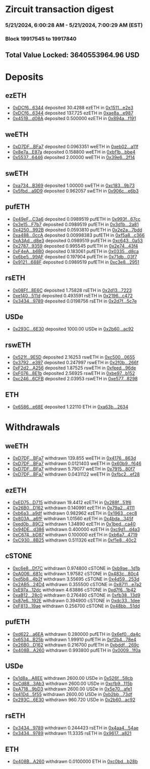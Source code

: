# Zircuit transaction digest
### 5/21/2024, 6:00:28 AM - 5/21/2024, 7:00:29 AM (EST)
### Block 19917545 to 19917840

## Total Value Locked: 3640553964.96 USD

# Deposits
## ezETH
- [0xDCf6...6344](https://etherscan.io/address/0xDCf665C95190A3cb0E88EAC79845a9462d3c6344) deposited 30.4288 ezETH in [0x1511...e2e3](https://etherscan.io/tx/0xDCf665C95190A3cb0E88EAC79845a9462d3c6344)
- [0xDCf6...6344](https://etherscan.io/address/0xDCf665C95190A3cb0E88EAC79845a9462d3c6344) deposited 137.725 ezETH in [0xae8a...e987](https://etherscan.io/tx/0xDCf665C95190A3cb0E88EAC79845a9462d3c6344)
- [0x451B...d08A](https://etherscan.io/address/0x451B47d3519Ca2dc24A0296B0DCbE0181433d08A) deposited 0.500000 ezETH in [0x894a...f191](https://etherscan.io/tx/0x451B47d3519Ca2dc24A0296B0DCbE0181433d08A)
## weETH
- [0xD7DF...BFa7](https://etherscan.io/address/0xD7DF7E085214743530afF339aFC420c7c720BFa7) deposited 0.0963351 weETH in [0xeb02...a11f](https://etherscan.io/tx/0xD7DF7E085214743530afF339aFC420c7c720BFa7)
- [0x8e7a...E87a](https://etherscan.io/address/0x8e7a73E4F0cFbA4Eb76afFD9b760c2cDe384E87a) deposited 0.158800 weETH in [0xbf1b...bbe4](https://etherscan.io/tx/0x8e7a73E4F0cFbA4Eb76afFD9b760c2cDe384E87a)
- [0x5537...6446](https://etherscan.io/address/0x5537B7ff1ACD66792eBAE75aEF626c34FdcC6446) deposited 2.00000 weETH in [0x39e6...2f14](https://etherscan.io/tx/0x5537B7ff1ACD66792eBAE75aEF626c34FdcC6446)
## swETH
- [0xa734...B369](https://etherscan.io/address/0xa734439d26Ce4dBf43ED7eb364Ec409D949bB369) deposited 1.00000 swETH in [0xc183...9b73](https://etherscan.io/tx/0xa734439d26Ce4dBf43ED7eb364Ec409D949bB369)
- [0x5fbd...a9D9](https://etherscan.io/address/0x5fbdEF3bCDbAbE3b6a819b9f858068140A07a9D9) deposited 0.962057 swETH in [0x906c...e6b3](https://etherscan.io/tx/0x5fbdEF3bCDbAbE3b6a819b9f858068140A07a9D9)
## pufETH
- [0x49eF...C3a6](https://etherscan.io/address/0x49eF3A1C64ba24eAB53Ef0Ac8ccBdb80c538C3a6) deposited 0.0989519 pufETH in [0x993f...67cc](https://etherscan.io/tx/0x49eF3A1C64ba24eAB53Ef0Ac8ccBdb80c538C3a6)
- [0x3e15...F7b7](https://etherscan.io/address/0x3e159f730197364D47000bB4df2E96b5AA39F7b7) deposited 0.0989519 pufETH in [0x3d1b...2a81](https://etherscan.io/tx/0x3e159f730197364D47000bB4df2E96b5AA39F7b7)
- [0x4250...992B](https://etherscan.io/address/0x4250d9EEdFCDf03f96e46b666f629cB2A7B2992B) deposited 0.0593810 pufETH in [0x2e2a...7bdd](https://etherscan.io/tx/0x4250d9EEdFCDf03f96e46b666f629cB2A7B2992B)
- [0xa488...0ccA](https://etherscan.io/address/0xa48892CbdAB892A44CD784170598D7780c980ccA) deposited 0.00998383 pufETH in [0xf5a8...c366](https://etherscan.io/tx/0xa48892CbdAB892A44CD784170598D7780c980ccA)
- [0xA3Ad...d8e3](https://etherscan.io/address/0xA3AdE5337D9708937530287110273f917ecAd8e3) deposited 0.0989519 pufETH in [0xc643...0a53](https://etherscan.io/tx/0xA3AdE5337D9708937530287110273f917ecAd8e3)
- [0x2787...9359](https://etherscan.io/address/0x2787E5350FaA67fD1bE6d1E7d73C0215e8bB9359) deposited 0.995545 pufETH in [0x2e74...43f4](https://etherscan.io/tx/0x2787E5350FaA67fD1bE6d1E7d73C0215e8bB9359)
- [0xF4eA...b6B0](https://etherscan.io/address/0xF4eA232a0B62De68a8D762C881e8ec5947d7b6B0) deposited 0.183061 pufETH in [0x0335...d8ca](https://etherscan.io/tx/0xF4eA232a0B62De68a8D762C881e8ec5947d7b6B0)
- [0x6be5...99AF](https://etherscan.io/address/0x6be56d9d6b6D4a8A3FF248511606d14567a399AF) deposited 0.197904 pufETH in [0x71db...03f7](https://etherscan.io/tx/0x6be56d9d6b6D4a8A3FF248511606d14567a399AF)
- [0x9121...688F](https://etherscan.io/address/0x91210c3e4581e41c09E40533dc75eE434859688F) deposited 0.0989519 pufETH in [0xc3e8...2951](https://etherscan.io/tx/0x91210c3e4581e41c09E40533dc75eE434859688F)
## rsETH
- [0x08Ff...8E6C](https://etherscan.io/address/0x08FfF0793DE4AEd30850D2C4D9a3880d1B7D8E6C) deposited 1.75828 rsETH in [0x2d13...7223](https://etherscan.io/tx/0x08FfF0793DE4AEd30850D2C4D9a3880d1B7D8E6C)
- [0xe140...511d](https://etherscan.io/address/0xe1401978F7170dC267Fa9dC661Dd187cB2fe511d) deposited 0.493591 rsETH in [0x2196...c472](https://etherscan.io/tx/0xe1401978F7170dC267Fa9dC661Dd187cB2fe511d)
- [0x3434...9789](https://etherscan.io/address/0x34349c5569e7B846c3558961552D2202760A9789) deposited 0.0198756 rsETH in [0x2d7f...5c7e](https://etherscan.io/tx/0x34349c5569e7B846c3558961552D2202760A9789)
## USDe
- [0x293C...6E30](https://etherscan.io/address/0x293C6937D8D82e05B01335F7B33FBA0c8e256E30) deposited 1000.00 USDe in [0x2b60...ac92](https://etherscan.io/tx/0x293C6937D8D82e05B01335F7B33FBA0c8e256E30)
## rswETH
- [0x521f...9E5D](https://etherscan.io/address/0x521f0d3043E126b12850657A37735FCCA3559E5D) deposited 2.16253 rswETH in [0xc500...0655](https://etherscan.io/tx/0x521f0d3043E126b12850657A37735FCCA3559E5D)
- [0x3792...e397](https://etherscan.io/address/0x379212C0506d1A182297928530dd38a92AbFe397) deposited 0.247997 rswETH in [0x2f0b...266f](https://etherscan.io/tx/0x379212C0506d1A182297928530dd38a92AbFe397)
- [0xF2d2...A256](https://etherscan.io/address/0xF2d200cC86b1682617B55F3Be450343a4816A256) deposited 1.87525 rswETH in [0xfeed...96de](https://etherscan.io/tx/0xF2d200cC86b1682617B55F3Be450343a4816A256)
- [0xF076...8E1b](https://etherscan.io/address/0xF076518EFf6dD03f9D4b15ed894665e4C3bE8E1b) deposited 2.56925 rswETH in [0xbe97...b152](https://etherscan.io/tx/0xF076518EFf6dD03f9D4b15ed894665e4C3bE8E1b)
- [0xc246...6CFB](https://etherscan.io/address/0xc24676cF939cf6BBC3AAc39aF660176888d46CFB) deposited 2.03953 rswETH in [0xe577...8298](https://etherscan.io/tx/0xc24676cF939cf6BBC3AAc39aF660176888d46CFB)
## ETH
- [0x6586...e68E](https://etherscan.io/address/0x658646FA14dB6659aFA94Ae5496065FB4cD5e68E) deposited 1.22110 ETH in [0xa63b...2634](https://etherscan.io/tx/0x658646FA14dB6659aFA94Ae5496065FB4cD5e68E)
# Withdrawals
## weETH
- [0xD7DF...BFa7](https://etherscan.io/address/0xD7DF7E085214743530afF339aFC420c7c720BFa7) withdrawn 139.855 weETH in [0x4176...863d](https://etherscan.io/tx/0xD7DF7E085214743530afF339aFC420c7c720BFa7)
- [0xD7DF...BFa7](https://etherscan.io/address/0xD7DF7E085214743530afF339aFC420c7c720BFa7) withdrawn 0.0121403 weETH in [0x60b9...f646](https://etherscan.io/tx/0xD7DF7E085214743530afF339aFC420c7c720BFa7)
- [0xD7DF...BFa7](https://etherscan.io/address/0xD7DF7E085214743530afF339aFC420c7c720BFa7) withdrawn 5.79077 weETH in [0x7915...80f7](https://etherscan.io/tx/0xD7DF7E085214743530afF339aFC420c7c720BFa7)
- [0xD7DF...BFa7](https://etherscan.io/address/0xD7DF7E085214743530afF339aFC420c7c720BFa7) withdrawn 0.0431122 weETH in [0xfbc2...ef28](https://etherscan.io/tx/0xD7DF7E085214743530afF339aFC420c7c720BFa7)
## ezETH
- [0xED75...D715](https://etherscan.io/address/0xED75b695D7c501754f1AB1d69E8a8359863CD715) withdrawn 19.4412 ezETH in [0x288f...51f6](https://etherscan.io/tx/0xED75b695D7c501754f1AB1d69E8a8359863CD715)
- [0x26B0...D162](https://etherscan.io/address/0x26B0f4a897DA931E2aCBA9D18905facB44baD162) withdrawn 0.140991 ezETH in [0x79a2...4111](https://etherscan.io/tx/0x26B0f4a897DA931E2aCBA9D18905facB44baD162)
- [0xb6a3...a9df](https://etherscan.io/address/0xb6a3540Fb90ef4Dae3a69d91949C012ce7C0a9df) withdrawn 0.982962 ezETH in [0x1963...cec8](https://etherscan.io/tx/0xb6a3540Fb90ef4Dae3a69d91949C012ce7C0a9df)
- [0x803A...a6fF](https://etherscan.io/address/0x803A617aAd96B0451a05044035C9971DA1d7a6fF) withdrawn 1.01560 ezETH in [0x4bda...345f](https://etherscan.io/tx/0x803A617aAd96B0451a05044035C9971DA1d7a6fF)
- [0xed0b...89C2](https://etherscan.io/address/0xed0b1BE38a88b05F06Dead5b18e673C229C689C2) withdrawn 1.34890 ezETH in [0x1bed...ca40](https://etherscan.io/tx/0xed0b1BE38a88b05F06Dead5b18e673C229C689C2)
- [0x94DE...d386](https://etherscan.io/address/0x94DE908c5Cc5CADec9c98047Be148036279dd386) withdrawn 0.400000 ezETH in [0xc9d1...d4a3](https://etherscan.io/tx/0x94DE908c5Cc5CADec9c98047Be148036279dd386)
- [0xC674...bD87](https://etherscan.io/address/0xC6749E6C64BF57CAde0C543E908675A2763DbD87) withdrawn 0.100000 ezETH in [0xb6a7...4719](https://etherscan.io/tx/0xC6749E6C64BF57CAde0C543E908675A2763DbD87)
- [0xC930...8B25](https://etherscan.io/address/0xC930148399b2F562C2246523eE8cC6be35708B25) withdrawn 0.511326 ezETH in [0xf1e8...40c2](https://etherscan.io/tx/0xC930148399b2F562C2246523eE8cC6be35708B25)
## cSTONE
- [0xc6e8...Df7C](https://etherscan.io/address/0xc6e8c77dF8060237E40B4C0c1Bb323651c39Df7C) withdrawn 0.974800 cSTONE in [0xb9ae...1d1b](https://etherscan.io/tx/0xc6e8c77dF8060237E40B4C0c1Bb323651c39Df7C)
- [0xA006...681c](https://etherscan.io/address/0xA0063128c0169361DFd9B30296E206465A64681c) withdrawn 1.97582 cSTONE in [0x483c...80c4](https://etherscan.io/tx/0xA0063128c0169361DFd9B30296E206465A64681c)
- [0xd5b8...4b2f](https://etherscan.io/address/0xd5b8f708f583e4D1c27e388b5D491Ca49BC04b2f) withdrawn 3.55695 cSTONE in [0x4d59...253d](https://etherscan.io/tx/0xd5b8f708f583e4D1c27e388b5D491Ca49BC04b2f)
- [0x2AB5...24D4](https://etherscan.io/address/0x2AB5D77B0e83Cf8EC6c2E4A2dE1436F1F86c24D4) withdrawn 0.355500 cSTONE in [0x8711...e7a2](https://etherscan.io/tx/0x2AB5D77B0e83Cf8EC6c2E4A2dE1436F1F86c24D4)
- [0xE97a...12dc](https://etherscan.io/address/0xE97aC21182431Ef0b5202312637e214DDE2a12dc) withdrawn 4.63886 cSTONE in [0xd7f6...1b42](https://etherscan.io/tx/0xE97aC21182431Ef0b5202312637e214DDE2a12dc)
- [0xaB12...28c0](https://etherscan.io/address/0xaB12C42629c03e10627FC3bf4F4571FF2Ac828c0) withdrawn 0.276480 cSTONE in [0xfb38...13d9](https://etherscan.io/tx/0xaB12C42629c03e10627FC3bf4F4571FF2Ac828c0)
- [0x87e6...192E](https://etherscan.io/address/0x87e691D72Fdc1C2cDf11e1d3166129f21B9C192E) withdrawn 0.394900 cSTONE in [0xdc33...1dee](https://etherscan.io/tx/0x87e691D72Fdc1C2cDf11e1d3166129f21B9C192E)
- [0xF813...19ae](https://etherscan.io/address/0xF813A9EdF94992a05B49223A742599Eb94DF19ae) withdrawn 0.256700 cSTONE in [0x48bb...51dd](https://etherscan.io/tx/0xF813A9EdF94992a05B49223A742599Eb94DF19ae)
## pufETH
- [0xd622...a6EA](https://etherscan.io/address/0xd622c902825327CacD47483BDDc422E49425a6EA) withdrawn 0.280000 pufETH in [0x6ef0...da4c](https://etherscan.io/tx/0xd622c902825327CacD47483BDDc422E49425a6EA)
- [0x6534...B25b](https://etherscan.io/address/0x65343a79C09172bF3591e174243abCf0a1c2B25b) withdrawn 1.99910 pufETH in [0xf2b4...78e4](https://etherscan.io/tx/0x65343a79C09172bF3591e174243abCf0a1c2B25b)
- [0x26B0...D162](https://etherscan.io/address/0x26B0f4a897DA931E2aCBA9D18905facB44baD162) withdrawn 0.216700 pufETH in [0xbddf...269c](https://etherscan.io/tx/0x26B0f4a897DA931E2aCBA9D18905facB44baD162)
- [0x408B...A260](https://etherscan.io/address/0x408B69AFa07B31dB0FdF956B566385953F17A260) withdrawn 0.993800 pufETH in [0x0009...1f0a](https://etherscan.io/tx/0x408B69AFa07B31dB0FdF956B566385953F17A260)
## USDe
- [0x1d8a...A8EE](https://etherscan.io/address/0x1d8aE9550A9e57442C127a014918185d6EC3A8EE) withdrawn 2600.00 USDe in [0x526f...58cb](https://etherscan.io/tx/0x1d8aE9550A9e57442C127a014918185d6EC3A8EE)
- [0xCd88...3Ab3](https://etherscan.io/address/0xCd889cC2e7a69d2D4092462A8B7092Fd99753Ab3) withdrawn 2600.00 USDe in [0xcfb9...115b](https://etherscan.io/tx/0xCd889cC2e7a69d2D4092462A8B7092Fd99753Ab3)
- [0xA718...9bD3](https://etherscan.io/address/0xA718fdB847b16717837Dec8bA38D0b3d56EE9bD3) withdrawn 2600.00 USDe in [0x5e70...afe1](https://etherscan.io/tx/0xA718fdB847b16717837Dec8bA38D0b3d56EE9bD3)
- [0x41Dd...5f55](https://etherscan.io/address/0x41DdBCFCf29c6424cb21BD53162cCE6A1a115f55) withdrawn 2600.00 USDe in [0xb2bb...73df](https://etherscan.io/tx/0x41DdBCFCf29c6424cb21BD53162cCE6A1a115f55)
- [0x293C...6E30](https://etherscan.io/address/0x293C6937D8D82e05B01335F7B33FBA0c8e256E30) withdrawn 960.720 USDe in [0x2b60...ac92](https://etherscan.io/tx/0x293C6937D8D82e05B01335F7B33FBA0c8e256E30)
## rsETH
- [0x3434...9789](https://etherscan.io/address/0x34349c5569e7B846c3558961552D2202760A9789) withdrawn 0.244423 rsETH in [0x4aa4...54ae](https://etherscan.io/tx/0x34349c5569e7B846c3558961552D2202760A9789)
- [0x3434...9789](https://etherscan.io/address/0x34349c5569e7B846c3558961552D2202760A9789) withdrawn 11.3335 rsETH in [0x9617...a821](https://etherscan.io/tx/0x34349c5569e7B846c3558961552D2202760A9789)
## ETH
- [0x408B...A260](https://etherscan.io/address/0x408B69AFa07B31dB0FdF956B566385953F17A260) withdrawn 0.0100000 ETH in [0xc0bd...b28b](https://etherscan.io/tx/0x408B69AFa07B31dB0FdF956B566385953F17A260)
